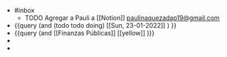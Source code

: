 - #inbox
	- TODO Agregar a  Pauli a [[Notion]]  paulinaquezadap19@gmail.com
- {{query (and (todo todo doing) [[Sun, 23-01-2022]] ) }}
- {{query (and [[Finanzas Públicas]] [[yellow]] )}}
-
-